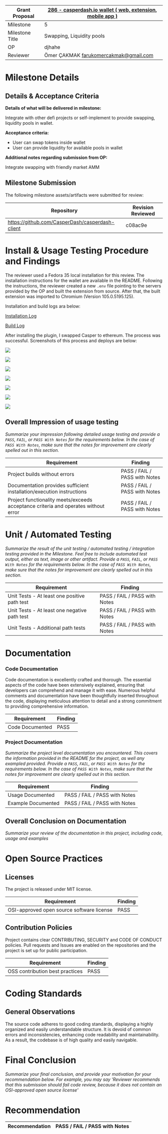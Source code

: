 Grant Proposal | [286 - casperdash.io wallet ( web, extension, mobile app )](https://portal.devxdao.com/public-proposals/286)
------------ | -------------
Milestone | 5
Milestone Title | Swapping, Liquidity pools
OP | djhahe
Reviewer | Ömer ÇAKMAK <farukomercakmak@gmail.com>

# Milestone Details

## Details & Acceptance Criteria

**Details of what will be delivered in milestone:**

Integrate with other defi projects or self-implement to provide swapping, liquidity pools in wallet.

**Acceptance criteria:**

- User can swap tokens inside wallet
- User can provide liquidity for available pools in wallet

**Additional notes regarding submission from OP:**

Integrate swapping with friendly market AMM

## Milestone Submission

The following milestone assets/artifacts were submitted for review:

Repository | Revision Reviewed
------------ | -------------
https://github.com/CasperDash/casperdash-client | c08ac9e


# Install & Usage Testing Procedure and Findings

The reviewer used a Fedora 35 local installation for this review. The installation instructions for the wallet are available in the README. Following the instructions, the reviewer created a new `.env` file pointing to the servers provided by the OP and built the extension from source. After that, the built extension was imported to Chromium (Version 105.0.5195.125).

Installation and build logs ara below:

[Installation Log](assets/install.md)

[Build Log](assets/build-extension.md)

After installing the plugin, I swapped Casper to ethereum. The process was successful. Screenshots of this process and deploys are below:

![](assets/wallet-dashboard.png)

![](assets/swap.png)

![](assets/swap-confirmation.png)

![](assets/deploy-hash.png)

![](assets/account.png)

![](assets/account-deploy.png)

![](assets/block.png)


## Overall Impression of usage testing

_Summarize your impression following detailed usage testing and provide a `PASS`, `FAIL`, or `PASS With Notes` for the requirements
below. In the case of `PASS With Notes`, make sure that the notes for improvement are clearly spelled out in this section._

Requirement | Finding
------------ | -------------
Project builds without errors | PASS / FAIL / PASS with Notes
Documentation provides sufficient installation/execution instructions | PASS / FAIL / PASS with Notes
Project functionality meets/exceeds acceptance criteria and operates without error | PASS / FAIL / PASS with Notes

# Unit / Automated Testing

_Summarize the result of the unit testing / automated testing / integration testing provided in the Milestone. Feel free to include
automated test output, either as text, image or other artifact. Provide a `PASS`, `FAIL`, or `PASS With Notes` for the requirements
below. In the case of `PASS With Notes`, make sure that the notes for improvement are clearly spelled out in this section._

Requirement | Finding
------------ | -------------
Unit Tests - At least one positive path test | PASS / FAIL / PASS with Notes
Unit Tests - At least one negative path test | PASS / FAIL / PASS with Notes
Unit Tests - Additional path tests | PASS / FAIL / PASS with Notes

# Documentation

### Code Documentation

Code documentation is excellently crafted and thorough. The essential aspects of the code have been extensively explained, ensuring that developers can comprehend and manage it with ease. Numerous helpful comments and documentation have been thoughtfully inserted throughout the code, displaying meticulous attention to detail and a strong commitment to providing comprehensive information. 

Requirement | Finding
------------ | -------------
Code Documented | PASS

### Project Documentation

_Summarize the project level documentation you encountered. This covers the information provided in the README for the project, 
as well any exampled provided. Provide a `PASS`, `FAIL`, or `PASS With Notes` for the requirements
below. In the case of `PASS With Notes`, make sure that the notes for improvement are clearly spelled out in this section._

Requirement | Finding
------------ | -------------
Usage Documented | PASS / FAIL / PASS with Notes
Example Documented | PASS / FAIL / PASS with Notes

## Overall Conclusion on Documentation

_Summarize your review of the documentation in this project, including code, usage and examples_

# Open Source Practices

## Licenses

The project is released under MIT license.

Requirement | Finding
------------ | -------------
OSI-approved open source software license | PASS

## Contribution Policies

Project contains clear CONTRIBUTING, SECURITY and CODE OF CONDUCT policies. Pull requests and Issues are enabled on the repositories and the project is set up for public participation.

Requirement | Finding
------------ | -------------
OSS contribution best practices | PASS

# Coding Standards

## General Observations

The source code adheres to good coding standards, displaying a highly organized and easily understandable structure. It is devoid of common errors and inconsistencies, enhancing code readability and maintainability. As a result, the codebase is of high quality and easily navigable.

# Final Conclusion

_Summarize your final conclusion, and provide your motivation for your recommendation below. For example, you may say 'Reviewer recommends that this
submission should fail code review, because it does not contain an OSI-approved open source license'_

# Recommendation

Recommendation | PASS / FAIL / PASS with Notes
------------ | -------------

